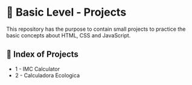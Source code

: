 <h1 align = "justify">🥇 Basic Level - Projects</h1>
<span>This repository has the purpose to contain small projects to practice the basic concepts about HTML, CSS and JavaScript.</span>

## 🏅 Index of Projects
  
- 1 - IMC Calculator
- 2 - Calculadora Ecologica

